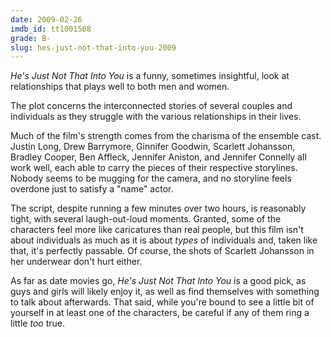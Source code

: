 ```yaml
---
date: 2009-02-26
imdb_id: tt1001508
grade: B-
slug: hes-just-not-that-into-you-2009
---
```


_He's Just Not That Into You_ is a funny, sometimes insightful, look at relationships that plays well to both men and women.

The plot concerns the interconnected stories of several couples and individuals as they struggle with the various relationships in their lives.

Much of the film's strength comes from the charisma of the ensemble cast. Justin Long, Drew Barrymore, Ginnifer Goodwin, Scarlett Johansson, Bradley Cooper, Ben Affleck, Jennifer Aniston, and Jennifer Connelly all work well, each able to carry the pieces of their respective storylines. Nobody seems to be mugging for the camera, and no storyline feels overdone just to satisfy a "name" actor.

The script, despite running a few minutes over two hours, is reasonably tight, with several laugh-out-loud moments. Granted, some of the characters feel more like caricatures than real people, but this film isn't about individuals as much as it is about _types_ of individuals and, taken like that, it's perfectly passable. Of course, the shots of Scarlett Johansson in her underwear don't hurt either.

As far as date movies go, _He's Just Not That Into You_ is a good pick, as guys and girls will likely enjoy it, as well as find themselves with something to talk about afterwards. That said, while you're bound to see a little bit of yourself in at least one of the characters, be careful if any of them ring a little _too_ true.
